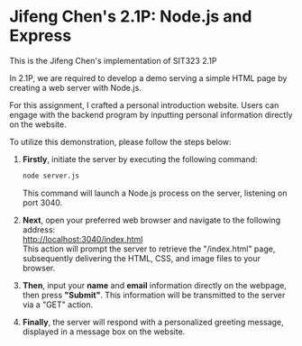 # Jifeng Chen's 2.1P: Node.js and Express

This is the Jifeng Chen's implementation of SIT323 2.1P

In 2.1P, we are required to develop a demo serving a simple HTML page by creating a web server with Node.js.

For this assignment, I crafted a personal introduction website. Users can engage with the backend program by inputting personal information directly on the website.

To utilize this demonstration, please follow the steps below:

1. **Firstly**, initiate the server by executing the following command:
    ```bash  
    node server.js
    ```
   This command will launch a Node.js process on the server, listening on port 3040.

2. **Next**, open your preferred web browser and navigate to the following address:  
   [http://localhost:3040/index.html](http://localhost:3040/index.html)  
   This action will prompt the server to retrieve the "/index.html" page, subsequently delivering the HTML, CSS, and image files to your browser.

3. **Then**, input your <b>name</b> and <b>email</b> information directly on the webpage, then press <b>"Submit"</b>. This information will be transmitted to the server via a "GET" action.

4. **Finally**, the server will respond with a personalized greeting message, displayed in a message box on the website.

